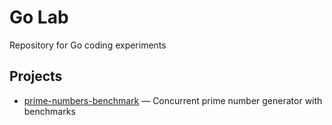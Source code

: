 # Go Lab

Repository for Go coding experiments


## Projects

- [prime-numbers-benchmark](./prime-numbers-benchmark) — Concurrent prime number generator with benchmarks
